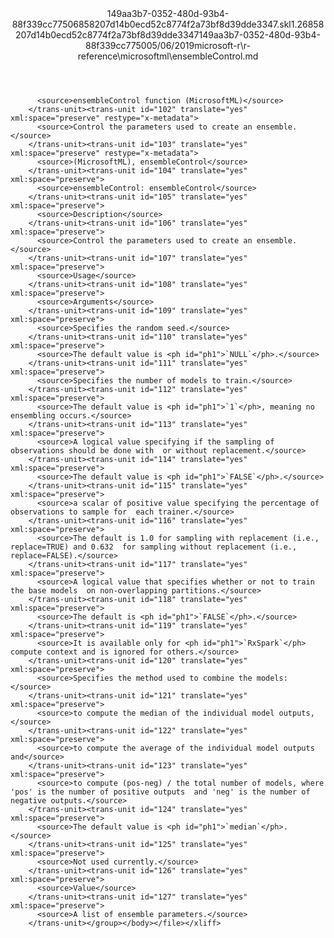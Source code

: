 <?xml version="1.0"?><xliff version="1.2" xmlns="urn:oasis:names:tc:xliff:document:1.2" xmlns:xsi="http://www.w3.org/2001/XMLSchema-instance" xsi:schemaLocation="urn:oasis:names:tc:xliff:document:1.2 xliff-core-1.2-transitional.xsd"><file datatype="xml" original="ensembleControl.md" source-language="en-US" target-language="en-US"><header><tool tool-id="mdxliff" tool-name="mdxliff" tool-version="1.0-1931010" tool-company="Microsoft" /><xliffext:skl_file_name xmlns:xliffext="urn:microsoft:content:schema:xliffextensions">149aa3b7-0352-480d-93b4-88f339cc77506858207d14b0ecd52c8774f2a73bf8d39dde3347.skl</xliffext:skl_file_name><xliffext:version xmlns:xliffext="urn:microsoft:content:schema:xliffextensions">1.2</xliffext:version><xliffext:ms.openlocfilehash xmlns:xliffext="urn:microsoft:content:schema:xliffextensions">6858207d14b0ecd52c8774f2a73bf8d39dde3347</xliffext:ms.openlocfilehash><xliffext:ms.sourcegitcommit xmlns:xliffext="urn:microsoft:content:schema:xliffextensions">149aa3b7-0352-480d-93b4-88f339cc7750</xliffext:ms.sourcegitcommit><xliffext:ms.lasthandoff xmlns:xliffext="urn:microsoft:content:schema:xliffextensions">05/06/2019</xliffext:ms.lasthandoff><xliffext:ms.openlocfilepath xmlns:xliffext="urn:microsoft:content:schema:xliffextensions">microsoft-r\r-reference\microsoftml\ensembleControl.md</xliffext:ms.openlocfilepath></header><body><group id="content" extype="content"><trans-unit id="101" translate="yes" xml:space="preserve" restype="x-metadata">
          <source>ensembleControl function (MicrosoftML)</source>
        </trans-unit><trans-unit id="102" translate="yes" xml:space="preserve" restype="x-metadata">
          <source>Control the parameters used to create an ensemble.</source>
        </trans-unit><trans-unit id="103" translate="yes" xml:space="preserve" restype="x-metadata">
          <source>(MicrosoftML), ensembleControl</source>
        </trans-unit><trans-unit id="104" translate="yes" xml:space="preserve">
          <source>ensembleControl: ensembleControl</source>
        </trans-unit><trans-unit id="105" translate="yes" xml:space="preserve">
          <source>Description</source>
        </trans-unit><trans-unit id="106" translate="yes" xml:space="preserve">
          <source>Control the parameters used to create an ensemble.</source>
        </trans-unit><trans-unit id="107" translate="yes" xml:space="preserve">
          <source>Usage</source>
        </trans-unit><trans-unit id="108" translate="yes" xml:space="preserve">
          <source>Arguments</source>
        </trans-unit><trans-unit id="109" translate="yes" xml:space="preserve">
          <source>Specifies the random seed.</source>
        </trans-unit><trans-unit id="110" translate="yes" xml:space="preserve">
          <source>The default value is <ph id="ph1">`NULL`</ph>.</source>
        </trans-unit><trans-unit id="111" translate="yes" xml:space="preserve">
          <source>Specifies the number of models to train.</source>
        </trans-unit><trans-unit id="112" translate="yes" xml:space="preserve">
          <source>The default value is <ph id="ph1">`1`</ph>, meaning no ensembling occurs.</source>
        </trans-unit><trans-unit id="113" translate="yes" xml:space="preserve">
          <source>A logical value specifying if the sampling of observations should be done with  or without replacement.</source>
        </trans-unit><trans-unit id="114" translate="yes" xml:space="preserve">
          <source>The default value is <ph id="ph1">`FALSE`</ph>.</source>
        </trans-unit><trans-unit id="115" translate="yes" xml:space="preserve">
          <source>a scalar of positive value specifying the percentage of observations to sample for  each trainer.</source>
        </trans-unit><trans-unit id="116" translate="yes" xml:space="preserve">
          <source>The default is 1.0 for sampling with replacement (i.e., replace=TRUE) and 0.632  for sampling without replacement (i.e., replace=FALSE).</source>
        </trans-unit><trans-unit id="117" translate="yes" xml:space="preserve">
          <source>A logical value that specifies whether or not to train the base models  on non-overlapping partitions.</source>
        </trans-unit><trans-unit id="118" translate="yes" xml:space="preserve">
          <source>The default is <ph id="ph1">`FALSE`</ph>.</source>
        </trans-unit><trans-unit id="119" translate="yes" xml:space="preserve">
          <source>It is available only for <ph id="ph1">`RxSpark`</ph> compute context and is ignored for others.</source>
        </trans-unit><trans-unit id="120" translate="yes" xml:space="preserve">
          <source>Specifies the method used to combine the models:</source>
        </trans-unit><trans-unit id="121" translate="yes" xml:space="preserve">
          <source>to compute the median of the individual model outputs,</source>
        </trans-unit><trans-unit id="122" translate="yes" xml:space="preserve">
          <source>to compute the average of the individual model outputs and</source>
        </trans-unit><trans-unit id="123" translate="yes" xml:space="preserve">
          <source>to compute (pos-neg) / the total number of models, where 'pos' is the number of positive outputs  and 'neg' is the number of negative outputs.</source>
        </trans-unit><trans-unit id="124" translate="yes" xml:space="preserve">
          <source>The default value is <ph id="ph1">`median`</ph>.</source>
        </trans-unit><trans-unit id="125" translate="yes" xml:space="preserve">
          <source>Not used currently.</source>
        </trans-unit><trans-unit id="126" translate="yes" xml:space="preserve">
          <source>Value</source>
        </trans-unit><trans-unit id="127" translate="yes" xml:space="preserve">
          <source>A list of ensemble parameters.</source>
        </trans-unit></group></body></file></xliff>